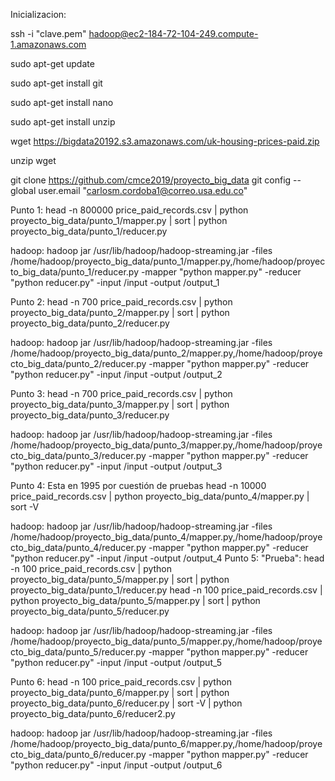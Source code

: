 Inicializacion:

ssh -i "clave.pem" hadoop@ec2-184-72-104-249.compute-1.amazonaws.com

sudo apt-get update

sudo apt-get install git

sudo apt-get install nano

sudo apt-get install unzip

wget https://bigdata20192.s3.amazonaws.com/uk-housing-prices-paid.zip

unzip wget

git clone https://github.com/cmce2019/proyecto_big_data
git config --global user.email "carlosm.cordoba1@correo.usa.edu.co"

Punto 1:
head -n 800000 price_paid_records.csv | python proyecto_big_data/punto_1/mapper.py | sort | python proyecto_big_data/punto_1/reducer.py 

hadoop:
hadoop jar /usr/lib/hadoop/hadoop-streaming.jar -files /home/hadoop/proyecto_big_data/punto_1/mapper.py,/home/hadoop/proyecto_big_data/punto_1/reducer.py -mapper "python mapper.py" -reducer "python reducer.py" -input /input -output /output_1

Punto 2:
head -n 700 price_paid_records.csv | python proyecto_big_data/punto_2/mapper.py | sort | python proyecto_big_data/punto_2/reducer.py

hadoop:
hadoop jar /usr/lib/hadoop/hadoop-streaming.jar -files /home/hadoop/proyecto_big_data/punto_2/mapper.py,/home/hadoop/proyecto_big_data/punto_2/reducer.py -mapper "python mapper.py" -reducer "python reducer.py" -input /input -output /output_2

Punto 3:
head -n 700 price_paid_records.csv | python proyecto_big_data/punto_3/mapper.py | sort | python proyecto_big_data/punto_3/reducer.py

hadoop:
hadoop jar /usr/lib/hadoop/hadoop-streaming.jar -files /home/hadoop/proyecto_big_data/punto_3/mapper.py,/home/hadoop/proyecto_big_data/punto_3/reducer.py -mapper "python mapper.py" -reducer "python reducer.py" -input /input -output /output_3 

Punto 4: 
Esta en 1995 por cuestión de pruebas
head -n 10000 price_paid_records.csv | python proyecto_big_data/punto_4/mapper.py | sort -V 

hadoop:
hadoop jar /usr/lib/hadoop/hadoop-streaming.jar -files /home/hadoop/proyecto_big_data/punto_4/mapper.py,/home/hadoop/proyecto_big_data/punto_4/reducer.py -mapper "python mapper.py" -reducer "python reducer.py" -input /input -output /output_4
Punto 5:
"Prueba": head -n 100 price_paid_records.csv | python proyecto_big_data/punto_5/mapper.py | sort | python proyecto_big_data/punto_1/reducer.py 
head -n 100 price_paid_records.csv | python proyecto_big_data/punto_5/mapper.py | sort | python proyecto_big_data/punto_5/reducer.py 

hadoop:
hadoop jar /usr/lib/hadoop/hadoop-streaming.jar -files /home/hadoop/proyecto_big_data/punto_5/mapper.py,/home/hadoop/proyecto_big_data/punto_5/reducer.py -mapper "python mapper.py" -reducer "python reducer.py" -input /input -output /output_5
 
Punto 6:
head -n 100 price_paid_records.csv | python proyecto_big_data/punto_6/mapper.py | sort | python proyecto_big_data/punto_6/reducer.py | sort -V | python proyecto_big_data/punto_6/reducer2.py 

hadoop:
hadoop jar /usr/lib/hadoop/hadoop-streaming.jar -files /home/hadoop/proyecto_big_data/punto_6/mapper.py,/home/hadoop/proyecto_big_data/punto_6/reducer.py -mapper "python mapper.py" -reducer "python reducer.py" -input /input -output /output_6
